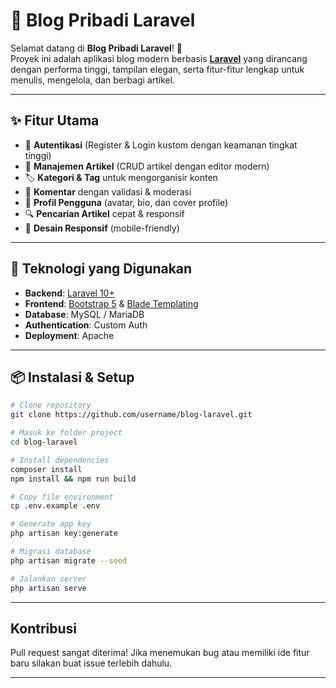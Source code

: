 # 📝 Blog Pribadi Laravel

Selamat datang di **Blog Pribadi Laravel**! 🚀  
Proyek ini adalah aplikasi blog modern berbasis **[Laravel](https://laravel.com/)** yang dirancang dengan performa tinggi, tampilan elegan, serta fitur-fitur lengkap untuk menulis, mengelola, dan berbagi artikel.

---

## ✨ Fitur Utama
- 🔐 **Autentikasi** (Register & Login kustom dengan keamanan tingkat tinggi)
- 📰 **Manajemen Artikel** (CRUD artikel dengan editor modern)
- 🏷️ **Kategori & Tag** untuk mengorganisir konten
- 💬 **Komentar** dengan validasi & moderasi
- 👤 **Profil Pengguna** (avatar, bio, dan cover profile)
- 🔍 **Pencarian Artikel** cepat & responsif
- 📱 **Desain Responsif** (mobile-friendly)

---

## 🚀 Teknologi yang Digunakan
- **Backend**: [Laravel 10+](https://laravel.com/)
- **Frontend**: [Bootstrap 5](https://getbootstrap.com/) & [Blade Templating](https://laravel.com/docs/blade)
- **Database**: MySQL / MariaDB
- **Authentication**: Custom Auth
- **Deployment**: Apache

---

## 📦 Instalasi & Setup
```bash
# Clone repository
git clone https://github.com/username/blog-laravel.git

# Masuk ke folder project
cd blog-laravel

# Install dependencies
composer install
npm install && npm run build

# Copy file environment
cp .env.example .env

# Generate app key
php artisan key:generate

# Migrasi database
php artisan migrate --seed

# Jalankan server
php artisan serve
```

---

## Kontribusi

Pull request sangat diterima!
Jika menemukan bug atau memiliki ide fitur baru silakan buat issue terlebih dahulu.

---
